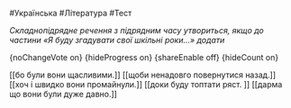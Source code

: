 #Українська #Література #Тест

*Складнопідрядне речення з підрядним часу утвориться, якщо до частини «Я буду згадувати свої шкільні роки...» додати*

{noChangeVote on}
{hideProgress on}
{shareEnable off}
{hideCount on}

[[бо були вони щасливими.]]
[[щоби ненадовго повернутися назад.]]
[[хоч і швидко вони промайнули.]]
[[доки буду топтати ряст. ]]
[[дарма що вони були дуже давно.]]
